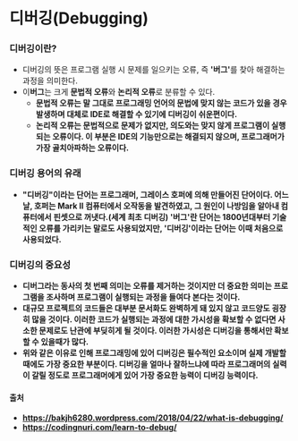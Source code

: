 # 디버깅(Debugging)

### 디버깅이란?
- 디버깅의 뜻은 프로그램 실행 시 문제를 일으키는 오류, 즉 <b>'버그'</b>를 찾아 해결하는 과정을 의미한다.
- 이<b>버그</b>는 크게 <b>문법적 오류</b>와 <b>논리적 오류</b>로 분류할 수 있다.
    - <b>문법적 오류<b>는 말 그대로 프로그래밍 언어의 문법에 맞지 않는 코드가 있을 경우 발생하며 대체로 IDE로 해결할 수 있기에 디버깅이 쉬운편이다.
    - <b>논리적 오류</b>는 문법적으로 문제가 없지만, 의도와는 맞지 않게 프로그램이 실행되는 오류이다. 이 부분은 IDE의 기능만으로는 해결되지 않으며, 프로그래머가 가장 골치아파하는 오류이다.

### 디버깅 용어의 유래
- "디버깅"이라는 단어는 프로그래머, 그레이스 호퍼에 의해 만들어진 단어이다. 어느 날, 호퍼는 Mark Ⅱ 컴퓨터에서 오작동을 발견하였고, 그 원인이 나방임을 알아내 컴퓨터에서 핀셋으로 꺼냇다.(세계 최초 디버깅) '버그'란 단어는 1800년대부터 기술적인 오류를 가리키는 말로도 사용되었지만, '디버깅'이라는 단어는 이때 처음으로 사용되었다.

### 디버깅의 중요성
- <b>디버그라는 동사의 첫 번째 의미는 오류를 제거하는 것이지만 더 중요한 의미는 프로그램을 조사하며 프로그램이 실행되는 과정을 들여다 본다는 것이다.</b>
- 대규모 프로젝트의 코드들은 대부분 문서화도 완벽하게 돼 있지 않고 코드양도 굉장히 많을 것이다. 이러한 코드가 실행되는 과정에 대한 가시성을 확보할 수 없다면 사소한 문제로도 난관에 부딪히게 될 것이다. 이러한 가시성은 디버깅을 통해서만 확보할 수 있을때가 많다.
- 위와 같은 이유로 인해 프로그래밍에 있어 디버깅은 필수적인 요소이며 실제 개발할 때에도 가장 중요한 부분이다. 디버깅을 얼마나 잘하느냐에 따라 프로그래머의 실력이 갈릴 정도로 프로그래머에게 있어 가장 중요한 능력이 디버깅 능력이다.

#### 출처
- https://bakjh6280.wordpress.com/2018/04/22/what-is-debugging/
- https://codingnuri.com/learn-to-debug/